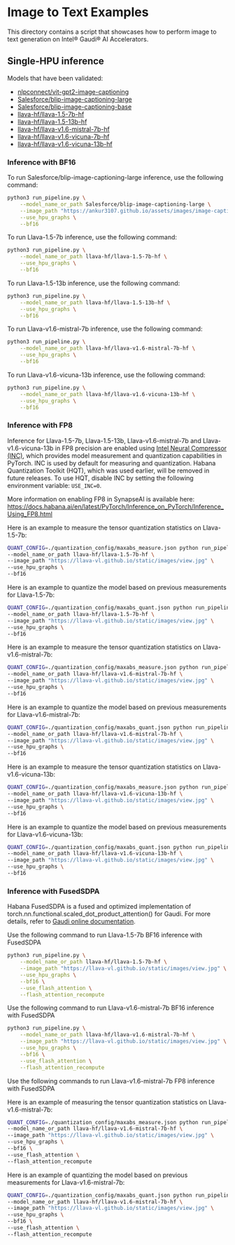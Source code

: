 <!---
Copyright 2021 The HuggingFace Team. All rights reserved.

Licensed under the Apache License, Version 2.0 (the "License");
you may not use this file except in compliance with the License.
You may obtain a copy of the License at

    http://www.apache.org/licenses/LICENSE-2.0

Unless required by applicable law or agreed to in writing, software
distributed under the License is distributed on an "AS IS" BASIS,
WITHOUT WARRANTIES OR CONDITIONS OF ANY KIND, either express or implied.
See the License for the specific language governing permissions and
limitations under the License.
-->

# Image to Text Examples
This directory contains a script that showcases how to perform image to text generation on Intel® Gaudi® AI Accelerators.

## Single-HPU inference

Models that have been validated:
  - [nlpconnect/vit-gpt2-image-captioning](https://huggingface.co/nlpconnect/vit-gpt2-image-captioning)
  - [Salesforce/blip-image-captioning-large](https://huggingface.co/Salesforce/blip-image-captioning-large)
  - [Salesforce/blip-image-captioning-base](https://huggingface.co/Salesforce/blip-image-captioning-base)
  - [llava-hf/llava-1.5-7b-hf](https://huggingface.co/llava-hf/llava-1.5-7b-hf)
  - [llava-hf/llava-1.5-13b-hf](https://huggingface.co/llava-hf/llava-1.5-13b-hf)
  - [llava-hf/llava-v1.6-mistral-7b-hf](https://huggingface.co/llava-hf/llava-v1.6-mistral-7b-hf)
  - [llava-hf/llava-v1.6-vicuna-7b-hf](https://huggingface.co/llava-hf/llava-v1.6-vicuna-7b-hf)
  - [llava-hf/llava-v1.6-vicuna-13b-hf](https://huggingface.co/llava-hf/llava-v1.6-vicuna-13b-hf)

### Inference with BF16

To run Salesforce/blip-image-captioning-large inference, use the following command:
```bash
python3 run_pipeline.py \
    --model_name_or_path Salesforce/blip-image-captioning-large \
    --image_path "https://ankur3107.github.io/assets/images/image-captioning-example.png" \
    --use_hpu_graphs \
    --bf16
```

To run Llava-1.5-7b inference, use the following command:
```bash
python3 run_pipeline.py \
    --model_name_or_path llava-hf/llava-1.5-7b-hf \
    --use_hpu_graphs \
    --bf16
```

To run Llava-1.5-13b inference, use the following command:
```bash
python3 run_pipeline.py \
    --model_name_or_path llava-hf/llava-1.5-13b-hf \
    --use_hpu_graphs \
    --bf16
```

To run Llava-v1.6-mistral-7b inference, use the following command:
```bash
python3 run_pipeline.py \
    --model_name_or_path llava-hf/llava-v1.6-mistral-7b-hf \
    --use_hpu_graphs \
    --bf16
```

To run Llava-v1.6-vicuna-13b inference, use the following command:
```bash
python3 run_pipeline.py \
    --model_name_or_path llava-hf/llava-v1.6-vicuna-13b-hf \
    --use_hpu_graphs \
    --bf16
```

### Inference with FP8
Inference for Llava-1.5-7b, Llava-1.5-13b, Llava-v1.6-mistral-7b and Llava-v1.6-vicuna-13b in FP8 precision are enabled using  [Intel Neural Compressor (INC)](https://docs.habana.ai/en/latest/PyTorch/Inference_on_PyTorch/Inference_Using_FP8.html), which provides model measurement and quantization capabilities in PyTorch. INC is used by default for measuring and quantization. Habana Quantization Toolkit (HQT), which was used earlier, will be removed in future releases. To use HQT, disable INC by setting the following environment variable: `USE_INC=0`.

More information on enabling FP8 in SynapseAI is available here:
https://docs.habana.ai/en/latest/PyTorch/Inference_on_PyTorch/Inference_Using_FP8.html

Here is an example to measure the tensor quantization statistics on Llava-1.5-7b:
```bash
QUANT_CONFIG=./quantization_config/maxabs_measure.json python run_pipeline.py \
--model_name_or_path llava-hf/llava-1.5-7b-hf \
--image_path "https://llava-vl.github.io/static/images/view.jpg" \
--use_hpu_graphs \
--bf16
```

Here is an example to quantize the model based on previous measurements for Llava-1.5-7b:
```bash
QUANT_CONFIG=./quantization_config/maxabs_quant.json python run_pipeline.py \
--model_name_or_path llava-hf/llava-1.5-7b-hf \
--image_path "https://llava-vl.github.io/static/images/view.jpg" \
--use_hpu_graphs \
--bf16
```


Here is an example to measure the tensor quantization statistics on Llava-v1.6-mistral-7b:
```bash
QUANT_CONFIG=./quantization_config/maxabs_measure.json python run_pipeline.py \
--model_name_or_path llava-hf/llava-v1.6-mistral-7b-hf \
--image_path "https://llava-vl.github.io/static/images/view.jpg" \
--use_hpu_graphs \
--bf16
```

Here is an example to quantize the model based on previous measurements for Llava-v1.6-mistral-7b:
```bash
QUANT_CONFIG=./quantization_config/maxabs_quant.json python run_pipeline.py \
--model_name_or_path llava-hf/llava-v1.6-mistral-7b-hf \
--image_path "https://llava-vl.github.io/static/images/view.jpg" \
--use_hpu_graphs \
--bf16
```

Here is an example to measure the tensor quantization statistics on Llava-v1.6-vicuna-13b:
```bash
QUANT_CONFIG=./quantization_config/maxabs_measure.json python run_pipeline.py \
--model_name_or_path llava-hf/llava-v1.6-vicuna-13b-hf \
--image_path "https://llava-vl.github.io/static/images/view.jpg" \
--use_hpu_graphs \
--bf16
```

Here is an example to quantize the model based on previous measurements for Llava-v1.6-vicuna-13b:
```bash
QUANT_CONFIG=./quantization_config/maxabs_quant.json python run_pipeline.py \
--model_name_or_path llava-hf/llava-v1.6-vicuna-13b-hf \
--image_path "https://llava-vl.github.io/static/images/view.jpg" \
--use_hpu_graphs \
--bf16
```

### Inference with FusedSDPA

Habana FusedSDPA is a fused and optimized implementation of torch.nn.functional.scaled_dot_product_attention() for Gaudi. For more details, refer to [Gaudi online documentation](https://docs.habana.ai/en/latest/PyTorch/Model_Optimization_PyTorch/Optimization_in_PyTorch_Models.html?highlight=fusedsdpa#using-fused-scaled-dot-product-attention-fusedsdpa).

Use the following command to run Llava-1.5-7b BF16 inference with FusedSDPA
```bash
python3 run_pipeline.py \
    --model_name_or_path llava-hf/llava-1.5-7b-hf \
    --image_path "https://llava-vl.github.io/static/images/view.jpg" \
    --use_hpu_graphs \
    --bf16 \
    --use_flash_attention \
    --flash_attention_recompute
```


Use the following command to run Llava-v1.6-mistral-7b BF16 inference with FusedSDPA
```bash
python3 run_pipeline.py \
    --model_name_or_path llava-hf/llava-v1.6-mistral-7b-hf \
    --image_path "https://llava-vl.github.io/static/images/view.jpg" \
    --use_hpu_graphs \
    --bf16 \
    --use_flash_attention \
    --flash_attention_recompute
```


Use the following commands to run Llava-v1.6-mistral-7b FP8 inference with FusedSDPA

Here is an example of measuring the tensor quantization statistics on Llava-v1.6-mistral-7b:
```bash
QUANT_CONFIG=./quantization_config/maxabs_measure.json python run_pipeline.py \
--model_name_or_path llava-hf/llava-v1.6-mistral-7b-hf \
--image_path "https://llava-vl.github.io/static/images/view.jpg" \
--use_hpu_graphs \
--bf16 \
--use_flash_attention \
--flash_attention_recompute
```

Here is an example of quantizing the model based on previous measurements for Llava-v1.6-mistral-7b:
```bash
QUANT_CONFIG=./quantization_config/maxabs_quant.json python run_pipeline.py \
--model_name_or_path llava-hf/llava-v1.6-mistral-7b-hf \
--image_path "https://llava-vl.github.io/static/images/view.jpg" \
--use_hpu_graphs \
--bf16 \
--use_flash_attention \
--flash_attention_recompute
```
